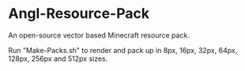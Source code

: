# Angl-Resource-Pack
An open-source vector based Minecraft resource pack.

Run "Make-Packs.sh" to render and pack up in 8px, 16px, 32px, 64px, 128px, 256px and 512px sizes.
